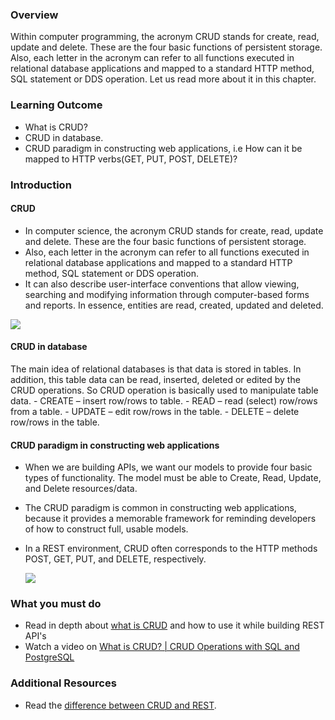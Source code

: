### Overview
Within computer programming, the acronym CRUD stands for create, read, update and delete. These are the four basic functions of persistent storage. Also, each letter in the acronym can refer to all functions executed in relational database applications and mapped to a standard HTTP method, SQL statement or DDS operation.
Let us read more about it in this chapter.

### Learning Outcome
- What is CRUD?
- CRUD in database.
- CRUD paradigm in constructing web applications, i.e How can it be mapped to HTTP verbs(GET, PUT, POST, DELETE)?

### Introduction
#### CRUD
- In computer science, the acronym CRUD stands for create, read, update and delete. These are the four basic functions of persistent storage. 
- Also, each letter in the acronym can refer to all functions executed in relational database applications and mapped to a standard HTTP method, SQL statement or DDS operation.
- It can also describe user-interface conventions that allow viewing, searching and modifying information through computer-based forms and reports. In essence, entities are read, created, updated and deleted. 

![](./images/CRUD.png)

#### CRUD in database
The main idea of relational databases is that data is stored in tables. In addition, this table data can be read, inserted, deleted or edited by the CRUD operations. So CRUD operation is basically used to manipulate table data.
    - CREATE – insert row/rows to table.
    - READ – read (select) row/rows from a table.
    - UPDATE – edit row/rows in the table.
    - DELETE – delete row/rows in the table.

#### CRUD paradigm in constructing web applications
- When we are building APIs, we want our models to provide four basic types of functionality. The model must be able to Create, Read, Update, and Delete resources/data. 

- The CRUD paradigm is common in constructing web applications, because it provides a memorable framework for reminding developers of how to construct full, usable models.

- In a REST environment, CRUD often corresponds to the HTTP methods POST, GET, PUT, and DELETE, respectively. 

    ![](./images/rest-api-and-crud.jpg)


### What you must do
- Read in depth about [what is CRUD](https://www.codecademy.com/articles/what-is-crud) and how to use it while building REST API's
- Watch a video on [What is CRUD? | CRUD Operations with SQL and PostgreSQL](https://www.youtube.com/watch?v=c9gqtjMaFHA)

### Additional Resources
- Read the [difference between CRUD and REST](https://www.bmc.com/blogs/rest-vs-crud-whats-the-difference/).